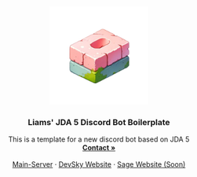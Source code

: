 <br />
<div align="center">
  <a href="https://discord.gg/desky">
     <img src="https://github.com/Liams-Boilerplates/.github/blob/228c5a18d4410e1b5367276fd359197dafa8f6aa/profile/LiamsBoilerplatesNoBG.png" alt="Logo" width="200" height="200">
</a>

  <h3 align="center">Liams' JDA 5 Discord Bot Boilerplate</h3>

  <p align="center">
    This is a template for a new discord bot based on JDA 5
    <br />
    <a href="https://discord.com/users/216487432667791360"><strong>Contact »</strong></a>
    <br />
    <br />
    <a href="https://discord.gg/devsky">Main-Server</a>
    ·
    <a href="https://devsky.one">DevSky Website</a>
    ·
    <a href="https://liamxsage.com">Sage Website (Soon)</a>
  </p>
</div>
